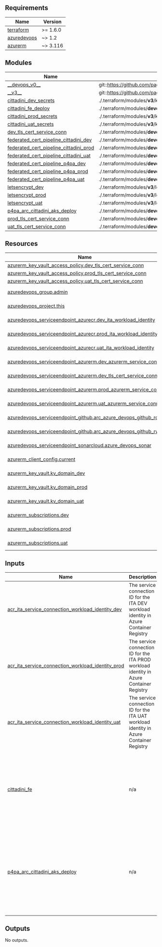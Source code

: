 <!-- BEGIN_TF_DOCS -->
## Requirements

| Name | Version |
|------|---------|
| <a name="requirement_terraform"></a> [terraform](#requirement\_terraform) | >= 1.6.0 |
| <a name="requirement_azuredevops"></a> [azuredevops](#requirement\_azuredevops) | ~> 1.2 |
| <a name="requirement_azurerm"></a> [azurerm](#requirement\_azurerm) | ~> 3.116 |

## Modules

| Name | Source | Version |
|------|--------|---------|
| <a name="module___devops_v0__"></a> [\_\_devops\_v0\_\_](#module\_\_\_devops\_v0\_\_) | git::https://github.com/pagopa/azuredevops-tf-modules.git | 7e23d73d22e7b37352c25a32cc40f6f42b6569ea |
| <a name="module___v3__"></a> [\_\_v3\_\_](#module\_\_\_v3\_\_) | git::https://github.com/pagopa/terraform-azurerm-v3.git | a88c6d99ec3871db7de57db4280422b02db3e4f0 |
| <a name="module_cittadini_dev_secrets"></a> [cittadini\_dev\_secrets](#module\_cittadini\_dev\_secrets) | ./.terraform/modules/__v3__/key_vault_secrets_query | n/a |
| <a name="module_cittadini_fe_deploy"></a> [cittadini\_fe\_deploy](#module\_cittadini\_fe\_deploy) | ./.terraform/modules/__devops_v0__/azuredevops_build_definition_generic | n/a |
| <a name="module_cittadini_prod_secrets"></a> [cittadini\_prod\_secrets](#module\_cittadini\_prod\_secrets) | ./.terraform/modules/__v3__/key_vault_secrets_query | n/a |
| <a name="module_cittadini_uat_secrets"></a> [cittadini\_uat\_secrets](#module\_cittadini\_uat\_secrets) | ./.terraform/modules/__v3__/key_vault_secrets_query | n/a |
| <a name="module_dev_tls_cert_service_conn"></a> [dev\_tls\_cert\_service\_conn](#module\_dev\_tls\_cert\_service\_conn) | ./.terraform/modules/__devops_v0__/azuredevops_serviceendpoint_federated | n/a |
| <a name="module_federated_cert_pipeline_cittadini_dev"></a> [federated\_cert\_pipeline\_cittadini\_dev](#module\_federated\_cert\_pipeline\_cittadini\_dev) | ./.terraform/modules/__devops_v0__/azuredevops_build_definition_tls_cert_federated | n/a |
| <a name="module_federated_cert_pipeline_cittadini_prod"></a> [federated\_cert\_pipeline\_cittadini\_prod](#module\_federated\_cert\_pipeline\_cittadini\_prod) | ./.terraform/modules/__devops_v0__/azuredevops_build_definition_tls_cert_federated | n/a |
| <a name="module_federated_cert_pipeline_cittadini_uat"></a> [federated\_cert\_pipeline\_cittadini\_uat](#module\_federated\_cert\_pipeline\_cittadini\_uat) | ./.terraform/modules/__devops_v0__/azuredevops_build_definition_tls_cert_federated | n/a |
| <a name="module_federated_cert_pipeline_p4pa_dev"></a> [federated\_cert\_pipeline\_p4pa\_dev](#module\_federated\_cert\_pipeline\_p4pa\_dev) | ./.terraform/modules/__devops_v0__/azuredevops_build_definition_tls_cert_federated | n/a |
| <a name="module_federated_cert_pipeline_p4pa_prod"></a> [federated\_cert\_pipeline\_p4pa\_prod](#module\_federated\_cert\_pipeline\_p4pa\_prod) | ./.terraform/modules/__devops_v0__/azuredevops_build_definition_tls_cert_federated | n/a |
| <a name="module_federated_cert_pipeline_p4pa_uat"></a> [federated\_cert\_pipeline\_p4pa\_uat](#module\_federated\_cert\_pipeline\_p4pa\_uat) | ./.terraform/modules/__devops_v0__/azuredevops_build_definition_tls_cert_federated | n/a |
| <a name="module_letsencrypt_dev"></a> [letsencrypt\_dev](#module\_letsencrypt\_dev) | ./.terraform/modules/__v3__/letsencrypt_credential | n/a |
| <a name="module_letsencrypt_prod"></a> [letsencrypt\_prod](#module\_letsencrypt\_prod) | ./.terraform/modules/__v3__/letsencrypt_credential | n/a |
| <a name="module_letsencrypt_uat"></a> [letsencrypt\_uat](#module\_letsencrypt\_uat) | ./.terraform/modules/__v3__/letsencrypt_credential | n/a |
| <a name="module_p4pa_arc_cittadini_aks_deploy"></a> [p4pa\_arc\_cittadini\_aks\_deploy](#module\_p4pa\_arc\_cittadini\_aks\_deploy) | ./.terraform/modules/__devops_v0__/azuredevops_build_definition_generic | n/a |
| <a name="module_prod_tls_cert_service_conn"></a> [prod\_tls\_cert\_service\_conn](#module\_prod\_tls\_cert\_service\_conn) | ./.terraform/modules/__devops_v0__/azuredevops_serviceendpoint_federated | n/a |
| <a name="module_uat_tls_cert_service_conn"></a> [uat\_tls\_cert\_service\_conn](#module\_uat\_tls\_cert\_service\_conn) | ./.terraform/modules/__devops_v0__/azuredevops_serviceendpoint_federated | n/a |

## Resources

| Name | Type |
|------|------|
| [azurerm_key_vault_access_policy.dev_tls_cert_service_conn](https://registry.terraform.io/providers/hashicorp/azurerm/latest/docs/resources/key_vault_access_policy) | resource |
| [azurerm_key_vault_access_policy.prod_tls_cert_service_conn](https://registry.terraform.io/providers/hashicorp/azurerm/latest/docs/resources/key_vault_access_policy) | resource |
| [azurerm_key_vault_access_policy.uat_tls_cert_service_conn](https://registry.terraform.io/providers/hashicorp/azurerm/latest/docs/resources/key_vault_access_policy) | resource |
| [azuredevops_group.admin](https://registry.terraform.io/providers/microsoft/azuredevops/latest/docs/data-sources/group) | data source |
| [azuredevops_project.this](https://registry.terraform.io/providers/microsoft/azuredevops/latest/docs/data-sources/project) | data source |
| [azuredevops_serviceendpoint_azurecr.dev_ita_workload_identity](https://registry.terraform.io/providers/microsoft/azuredevops/latest/docs/data-sources/serviceendpoint_azurecr) | data source |
| [azuredevops_serviceendpoint_azurecr.prod_ita_workload_identity](https://registry.terraform.io/providers/microsoft/azuredevops/latest/docs/data-sources/serviceendpoint_azurecr) | data source |
| [azuredevops_serviceendpoint_azurecr.uat_ita_workload_identity](https://registry.terraform.io/providers/microsoft/azuredevops/latest/docs/data-sources/serviceendpoint_azurecr) | data source |
| [azuredevops_serviceendpoint_azurerm.dev_azurerm_service_conn](https://registry.terraform.io/providers/microsoft/azuredevops/latest/docs/data-sources/serviceendpoint_azurerm) | data source |
| [azuredevops_serviceendpoint_azurerm.dev_tls_cert_service_conn](https://registry.terraform.io/providers/microsoft/azuredevops/latest/docs/data-sources/serviceendpoint_azurerm) | data source |
| [azuredevops_serviceendpoint_azurerm.prod_azurerm_service_conn](https://registry.terraform.io/providers/microsoft/azuredevops/latest/docs/data-sources/serviceendpoint_azurerm) | data source |
| [azuredevops_serviceendpoint_azurerm.uat_azurerm_service_conn](https://registry.terraform.io/providers/microsoft/azuredevops/latest/docs/data-sources/serviceendpoint_azurerm) | data source |
| [azuredevops_serviceendpoint_github.arc_azure_devops_github_ro](https://registry.terraform.io/providers/microsoft/azuredevops/latest/docs/data-sources/serviceendpoint_github) | data source |
| [azuredevops_serviceendpoint_github.arc_azure_devops_github_rw](https://registry.terraform.io/providers/microsoft/azuredevops/latest/docs/data-sources/serviceendpoint_github) | data source |
| [azuredevops_serviceendpoint_sonarcloud.azure_devops_sonar](https://registry.terraform.io/providers/microsoft/azuredevops/latest/docs/data-sources/serviceendpoint_sonarcloud) | data source |
| [azurerm_client_config.current](https://registry.terraform.io/providers/hashicorp/azurerm/latest/docs/data-sources/client_config) | data source |
| [azurerm_key_vault.kv_domain_dev](https://registry.terraform.io/providers/hashicorp/azurerm/latest/docs/data-sources/key_vault) | data source |
| [azurerm_key_vault.kv_domain_prod](https://registry.terraform.io/providers/hashicorp/azurerm/latest/docs/data-sources/key_vault) | data source |
| [azurerm_key_vault.kv_domain_uat](https://registry.terraform.io/providers/hashicorp/azurerm/latest/docs/data-sources/key_vault) | data source |
| [azurerm_subscriptions.dev](https://registry.terraform.io/providers/hashicorp/azurerm/latest/docs/data-sources/subscriptions) | data source |
| [azurerm_subscriptions.prod](https://registry.terraform.io/providers/hashicorp/azurerm/latest/docs/data-sources/subscriptions) | data source |
| [azurerm_subscriptions.uat](https://registry.terraform.io/providers/hashicorp/azurerm/latest/docs/data-sources/subscriptions) | data source |

## Inputs

| Name | Description | Type | Default | Required |
|------|-------------|------|---------|:--------:|
| <a name="input_acr_ita_service_connection_workload_identity_dev"></a> [acr\_ita\_service\_connection\_workload\_identity\_dev](#input\_acr\_ita\_service\_connection\_workload\_identity\_dev) | The service connection ID for the ITA DEV workload identity in Azure Container Registry | `string` | `""` | no |
| <a name="input_acr_ita_service_connection_workload_identity_prod"></a> [acr\_ita\_service\_connection\_workload\_identity\_prod](#input\_acr\_ita\_service\_connection\_workload\_identity\_prod) | The service connection ID for the ITA PROD workload identity in Azure Container Registry | `string` | `""` | no |
| <a name="input_acr_ita_service_connection_workload_identity_uat"></a> [acr\_ita\_service\_connection\_workload\_identity\_uat](#input\_acr\_ita\_service\_connection\_workload\_identity\_uat) | The service connection ID for the ITA UAT workload identity in Azure Container Registry | `string` | `""` | no |
| <a name="input_cittadini_fe"></a> [cittadini\_fe](#input\_cittadini\_fe) | n/a | `map` | <pre>{<br/>  "pipeline": {<br/>    "path": "cittadini\\fe"<br/>  },<br/>  "repository": {<br/>    "branch_name": "refs/heads/main",<br/>    "name": "arc-fe",<br/>    "organization": "pagopa",<br/>    "pipelines_path": ".devops",<br/>    "yml_prefix_name": null<br/>  }<br/>}</pre> | no |
| <a name="input_p4pa_arc_cittadini_aks_deploy"></a> [p4pa\_arc\_cittadini\_aks\_deploy](#input\_p4pa\_arc\_cittadini\_aks\_deploy) | n/a | `map` | <pre>{<br/>  "pipeline": {<br/>    "name": "arc-cittadini-deploy-aks",<br/>    "path": "argocd\\arc-cittadini-deploy-aks"<br/>  },<br/>  "repository": {<br/>    "branch_name": "refs/heads/main",<br/>    "name": "arc-cittadini-deploy-aks",<br/>    "organization": "pagopa",<br/>    "pipelines_path": ".devops"<br/>  }<br/>}</pre> | no |

## Outputs

No outputs.
<!-- END_TF_DOCS -->
